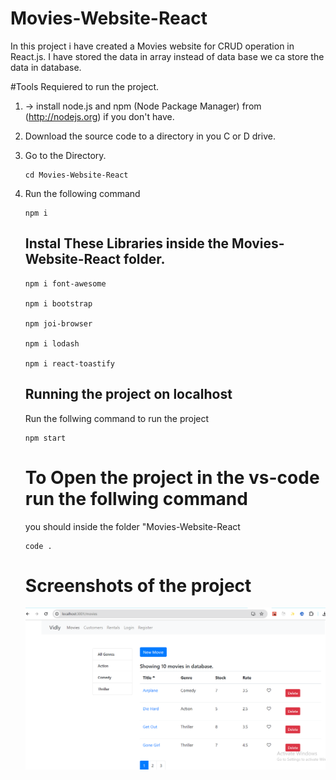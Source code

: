 # Movies-Website-React
In this project i have created a Movies website for CRUD operation in React.js. I have stored the data in array instead of data base we ca store the data in database.

#Tools Requiered to run the project.
1) -> install node.js and npm (Node Package Manager) from (http://nodejs.org) if you don't have.

2) Download the source code to a directory in you C or D drive.

3) Go to the Directory.

   ```
   cd Movies-Website-React
   ```

4) Run the following command

   ```
   npm i

   ```

   ## Instal These Libraries inside the Movies-Website-React folder.

   ```
   npm i font-awesome

   npm i bootstrap

   npm joi-browser

   npm i lodash

   npm i react-toastify

   ```

   ## Running the project on localhost

   Run the follwing command to run the project
   ```
   npm start

   ```

   # To Open the project in the vs-code run the follwing command
   you should inside the folder "Movies-Website-React

   ```
   code .
   ```

   # Screenshots of the project

   ![Movie website](https://github.com/abdulwahid-csit/Movies-Website-React/blob/main/Screenshot%202024-04-28%20013048.png)
